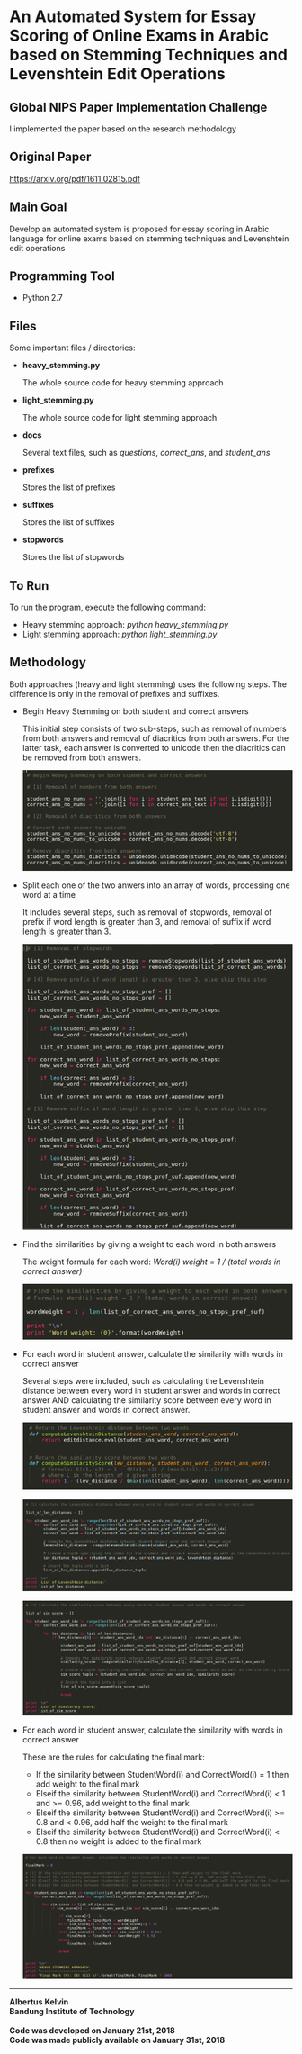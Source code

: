 # An Automated System for Essay Scoring of Online Exams in Arabic based on Stemming Techniques and Levenshtein Edit Operations

## Global NIPS Paper Implementation Challenge

I implemented the paper based on the research methodology

## Original Paper

https://arxiv.org/pdf/1611.02815.pdf

## Main Goal

Develop an automated system is proposed for essay scoring in Arabic language for online exams based on stemming techniques and  Levenshtein edit operations

## Programming Tool

<ul>
  <li>Python 2.7</li>
</ul>

## Files

Some important files / directories:

<ul>
  <li><b>heavy_stemming.py</b>
    <p>
      The whole source code for heavy stemming approach
    </p>
  </li>
  <li><b>light_stemming.py</b>
    <p>
      The whole source code for light stemming approach
    </p>
  </li>
  <li><b>docs</b>
    <p>
      Several text files, such as <i>questions</i>, <i>correct_ans</i>, and <i>student_ans</i>
    </p>
  </li>
  <li><b>prefixes</b>
    <p>
      Stores the list of prefixes
    </p>
  </li>
  <li><b>suffixes</b>
    <p>
      Stores the list of suffixes
    </p>
  </li> 
  <li><b>stopwords</b>
    <p>
      Stores the list of stopwords
    </p>
  </li>
</ul>

## To Run

To run the program, execute the following command:
<ul>
  <li>Heavy stemming approach: <i>python heavy_stemming.py</i></li>
  <li>Light stemming approach: <i>python light_stemming.py</i></li>
</ul>

## Methodology

Both approaches (heavy and light stemming) uses the following steps. The difference is only in the removal of prefixes and suffixes.

<ul>
  <li>Begin Heavy Stemming on both student and correct answers
    <p>
      This initial step consists of two sub-steps, such as removal of numbers from both answers and removal of diacritics from both answers. For the latter task, each answer is converted to unicode then the diacritics can be removed from both answers.
    </p>
    <p>
      <img src="https://github.com/albertusk95/nips-challenge-essay-scoring-arabic/blob/master/assets/img/step_1_AES.png?raw=true"/>
    </p>
  </li>
  <li>Split each one of the two anwers into an array of words, processing one word at a time
    <p>
      It includes several steps, such as removal of stopwords, removal of prefix if word length is greater than 3, and removal of suffix if word length is greater than 3.
    </p>
    <p>
      <img src="https://github.com/albertusk95/nips-challenge-essay-scoring-arabic/blob/master/assets/img/step_2_AES.png?raw=true"/>
    </p>
  </li>
  <li>Find the similarities by giving a weight to each word in both answers
    <p>
      The weight formula for each word:
      <i>Word(i) weight = 1 / (total words in correct answer)</i>
    </p>
    <p>
      <img src="https://github.com/albertusk95/nips-challenge-essay-scoring-arabic/blob/master/assets/img/step_4_AES.png?raw=true"/>
    </p>
  </li>
  <li>For each word in student answer, calculate the similarity with words in correct answer
    <p>
      Several steps were included, such as calculating the Levenshtein distance between every word in student answer and words in correct answer AND calculating the similarity score between every word in student answer and words in correct answer.
    </p>
    <p>
      <img src="https://github.com/albertusk95/nips-challenge-essay-scoring-arabic/blob/master/assets/img/step_8_AES.png?raw=true"/>
    </p>
    <p>
      <img src="https://github.com/albertusk95/nips-challenge-essay-scoring-arabic/blob/master/assets/img/step_5_AES.png?raw=true"/>
    </p>
    <p>
      <img src="https://github.com/albertusk95/nips-challenge-essay-scoring-arabic/blob/master/assets/img/step_6_AES.png?raw=true"/>
    </p>
  </li>
  <li>For each word in student answer, calculate the similarity with words in correct answer
    <p>
      These are the rules for calculating the final mark:
      <ul>
        <li>If the similarity between StudentWord(i) and CorrectWord(i) = 1 then add weight to the final mark</li>
        <li>Elseif the similarity between StudentWord(i) and CorrectWord(i) < 1 and >= 0.96, add weight to the final mark</li>
        <li>Elseif the similarity between StudentWord(i) and CorrectWord(i) >= 0.8 and < 0.96, add half the weight to the final mark</li>
        <li>Elseif the similarity between StudentWord(i) and CorrectWord(i) < 0.8 then no weight is added to the final mark</li>
      </ul>
    </p>
    <p>
      <img src="https://github.com/albertusk95/nips-challenge-essay-scoring-arabic/blob/master/assets/img/step_7_AES.png?raw=true"/>
    </p>
  </li>
</ul>

---

**Albertus Kelvin**<br/>
**Bandung Institute of Technology**<br/><br/>
**Code was developed on January 21st, 2018**<br/>
**Code was made publicly available on January 31st, 2018**
